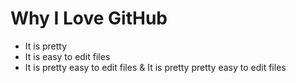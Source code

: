 # Why I Love GitHub

* It is pretty
* It is easy to edit files
* It is pretty easy to edit files
& It is pretty pretty easy to edit files

